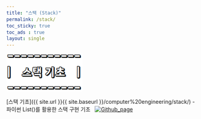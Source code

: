 ```yaml
---
title: "스택 (Stack)"
permalink: /stack/
toc_sticky: true
toc_ads : true
layout: single
---
```


<img width="200" src="/assets/img/data/stack.png">  
<br/>

[스택 기초]({{ site.url }}{{ site.baseurl }}/computer%20engineering/stack/) - 파이썬 List()를 활용한 스택 구현 기초 &nbsp;  [![Github_page](https://img.shields.io/badge/-Github-%23181717?style=flat-square&logo=Github&logoColor=white&link=https://github.com/pome95/Data-Structure/tree/master/Stack)](https://github.com/pome95/Data-Structure/tree/master/Stack) 